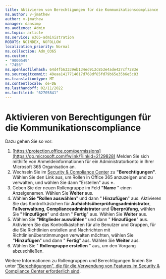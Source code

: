 ```yaml
---
title: Aktivieren von Berechtigungen für die Kommunikationscompliance
ms.author: v-jmathew
author: v-jmathew
manager: dansimp
ms.audience: Admin
ms.topic: article
ms.service: o365-administration
ROBOTS: NOINDEX, NOFOLLOW
localization_priority: Normal
ms.collection: Adm_O365
ms.custom:
- "9000549"
- "7456"
ms.openlocfilehash: 64d4fb63339eb134ed913c853e4ade427cf7283e
ms.sourcegitcommit: 49eaa1417714617d768df85fd79b65e35b6e5c83
ms.translationtype: MT
ms.contentlocale: de-DE
ms.lasthandoff: 02/11/2022
ms.locfileid: "62705841"
---
```

# <a name="enable-permissions-for-communication-compliance"></a>Aktivieren von Berechtigungen für die Kommunikationscompliance

Dazu gehen Sie so vor:

1. [https://protection.office.com/permissions](https://go.microsoft.com/fwlink/?linkid=2129828) Melden Sie sich mithilfe von Anmeldeinformationen für ein Administratorkonto in Ihrer Microsoft 365 Organisation an.
2. Wechseln Sie im [Security & Compliance Center](https://go.microsoft.com/fwlink/?linkid=2101341) zu **"Berechtigungen"**. Wählen Sie den Link aus, um Rollen in Office 365 anzuzeigen und zu verwalten, und wählen Sie dann "Erstellen" aus **\+**.
3. Geben Sie der neuen Rollengruppe im Feld **"Name** " einen Anzeigenamen. Wählen Sie **Weiter** aus.
4. Wählen **Sie "Rollen auswählen**" und dann " **Hinzufügen**" aus. Aktivieren Sie das Kontrollkästchen für **Aufsichtsüberprüfungsadministrator**, **Fallverwaltung**, **Complianceadministrator** und **Überprüfung**, wählen Sie **"Hinzufügen**" und dann " **Fertig**" aus. Wählen Sie **Weiter** aus.
5. Wählen Sie **"Mitglieder auswählen"** und dann " **Hinzufügen**" aus. Aktivieren Sie das Kontrollkästchen für alle Benutzer und Gruppen, für die Sie Richtlinien erstellen und Nachrichten mit Richtlinienüberstimmungen verwalten möchten, wählen Sie **"Hinzufügen**" und dann " **Fertig**" aus. Wählen Sie **Weiter** aus.
6. Wählen Sie " **Rollengruppe erstellen** " aus, um den Vorgang abzuschließen.

Weitere Informationen zu Rollengruppen und Berechtigungen finden Sie unter ["Berechtigungen", die für die Verwendung von Features im Security & Compliance Center erforderlich sind](https://go.microsoft.com/fwlink/?linkid=2114184).
